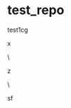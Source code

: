 # test_repo
test1cg


























x












\




z





\
































sf




















































































